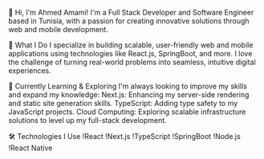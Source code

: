 👋 Hi, I'm Ahmed Amami!
I'm a Full Stack Developer and Software Engineer based in Tunisia, with a passion for creating innovative solutions through web and mobile development.

🚀 What I Do
I specialize in building scalable, user-friendly web and mobile applications using technologies like React.js, SpringBoot, and more. I love the challenge of turning real-world problems into seamless, intuitive digital experiences.

🌱 Currently Learning & Exploring
I'm always looking to improve my skills and expand my knowledge:
Next.js: Enhancing my server-side rendering and static site generation skills.
TypeScript: Adding type safety to my JavaScript projects.
Cloud Computing: Exploring scalable infrastructure solutions to level up my full-stack development.

🛠️ Technologies I Use
!React
!Next.js
!TypeScript
!SpringBoot
!Node.js
!React Native
